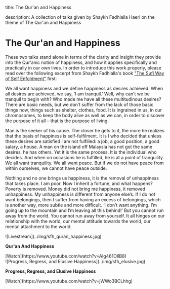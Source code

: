 title: The Qur'an and Happiness

description: A collection of talks given by Shaykh Fadhlalla Haeri on the theme of The Qur'an and Happiness

# The Qur'an and Happiness

These two talks stand alone in terms of the clarity and insight they provide into the Qur'anic notion of happiness, and how it applies specifically and practically in our own lives. In order to introduce this work properly, please read over the following excerpt from Shaykh Fadhlalla's book ["The Sufi Way of Self Enfoldment"](../../../books/sufism/sufi-self-enfoldment) first:

We all want happiness and we define happiness as desires achieved. When all desires are achieved, we say, ‘I am tranquil.’ Well, why can’t we be tranquil to begin with? Who made me have all these multitudinous desires? There are basic needs, but we don’t suffer from the lack of those basic things now, things such as shelter, clothes, food. It is ingrained in us, in our chromosomes, to keep the body alive as well as we can, in order to discover the purpose of it all – that is the purpose of living.    

Man is the seeker of his cause. The closer he gets to it, the more he realizes that the basis of happiness is self-fulfilment. It is I who decided that unless these desires are satisfied I am not fulfilled: a job, a good position, a good salary, a house. A man on the island off Malaysia has not got the same desires, he has others. Yet it is the same process. It is the individual who decides. And when on occasions he is fulfilled, he is at a point of tranquility. We all want tranquility. We all want peace. But if we do not have peace from within ourselves, we cannot have peace outside.

Nothing and no one brings us happiness, it is the removal of unhappiness that takes place. I am poor. Now I inherit a fortune, and what happens? Poverty is removed. Money did not bring me happiness, it removed unhappiness. My unhappiness is different from anyone else’s. If I do not want belongings, then I suffer from having an excess of belongings, which is another way, more subtle and more difficult. ‘I don’t want anything. I’m going up to the mountain and I’m leaving all this behind!’ But you cannot run away from the world. You cannot run away from yourself. It all hinges on our relationship with the world, our mental attitude towards the world, our mental attachment to the world.

<div markdown="1" class="card video sidebar center gemoji center-content">

<div markdown="2" class="video-image">
![Livestream](../img/sfh_quran_happiness.jpg)
</div>

**Qur'an And Happiness**

<div markdown="3" class="video-link">
[Watch](https://www.youtube.com/watch?v=AIg461OIlB8)
</div>

</div>

<div markdown="1" class="card video sidebar center gemoji center-content">

<div markdown="2" class="video-image">
![Progress, Regress, and Elusive Happiness](../img/sfh_elusive.jpg)
</div>

**Progress, Regress, and Elusive Happiness**

<div markdown="3" class="video-link">
[Watch](https://www.youtube.com/watch?v=jWWo3BCLhhg)
</div>

</div>

